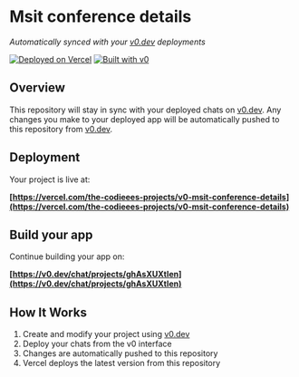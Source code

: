 # Msit conference details

*Automatically synced with your [v0.dev](https://v0.dev) deployments*

[![Deployed on Vercel](https://img.shields.io/badge/Deployed%20on-Vercel-black?style=for-the-badge&logo=vercel)](https://vercel.com/the-codieees-projects/v0-msit-conference-details)
[![Built with v0](https://img.shields.io/badge/Built%20with-v0.dev-black?style=for-the-badge)](https://v0.dev/chat/projects/ghAsXUXtIen)

## Overview

This repository will stay in sync with your deployed chats on [v0.dev](https://v0.dev).
Any changes you make to your deployed app will be automatically pushed to this repository from [v0.dev](https://v0.dev).

## Deployment

Your project is live at:

**[https://vercel.com/the-codieees-projects/v0-msit-conference-details](https://vercel.com/the-codieees-projects/v0-msit-conference-details)**

## Build your app

Continue building your app on:

**[https://v0.dev/chat/projects/ghAsXUXtIen](https://v0.dev/chat/projects/ghAsXUXtIen)**

## How It Works

1. Create and modify your project using [v0.dev](https://v0.dev)
2. Deploy your chats from the v0 interface
3. Changes are automatically pushed to this repository
4. Vercel deploys the latest version from this repository
